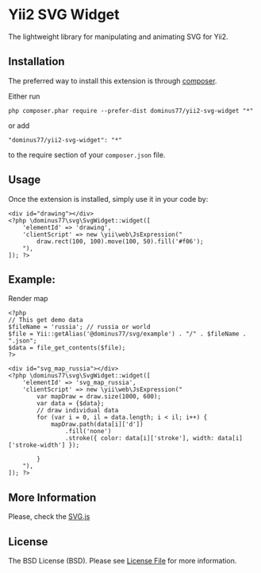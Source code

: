 Yii2 SVG Widget
===============

The lightweight library for manipulating and animating SVG for Yii2.

Installation
------------

The preferred way to install this extension is through [composer](http://getcomposer.org/download/).

Either run

```
php composer.phar require --prefer-dist dominus77/yii2-svg-widget "*"
```

or add

```
"dominus77/yii2-svg-widget": "*"
```

to the require section of your `composer.json` file.


Usage
-----

Once the extension is installed, simply use it in your code by:

```
<div id="drawing"></div>
<?php \dominus77\svg\SvgWidget::widget([
    'elementId' => 'drawing',
    'clientScript' => new \yii\web\JsExpression("
        draw.rect(100, 100).move(100, 50).fill('#f06');
    "),
]); ?>
```
Example:
-----
Render map
```
<?php
// This get demo data
$fileName = 'russia'; // russia or world
$file = Yii::getAlias('@dominus77/svg/example') . "/" . $fileName . ".json";
$data = file_get_contents($file);
?>

<div id="svg_map_russia"></div>
<?php \dominus77\svg\SvgWidget::widget([
    'elementId' => 'svg_map_russia',
    'clientScript' => new \yii\web\JsExpression("
        var mapDraw = draw.size(1000, 600);
        var data = {$data};
        // draw individual data
        for	(var i = 0, il = data.length; i < il; i++) {
            mapDraw.path(data[i]['d'])
                .fill('none')
                .stroke({ color: data[i]['stroke'], width: data[i]['stroke-width'] });

        }
    "),
]); ?>
```

More Information
-----
Please, check the [SVG.js](http://svgjs.com)

License
-----
The BSD License (BSD). Please see [License File](https://github.com/Dominus77/yii2-svg-widget/blob/master/LICENSE.md) for more information.
